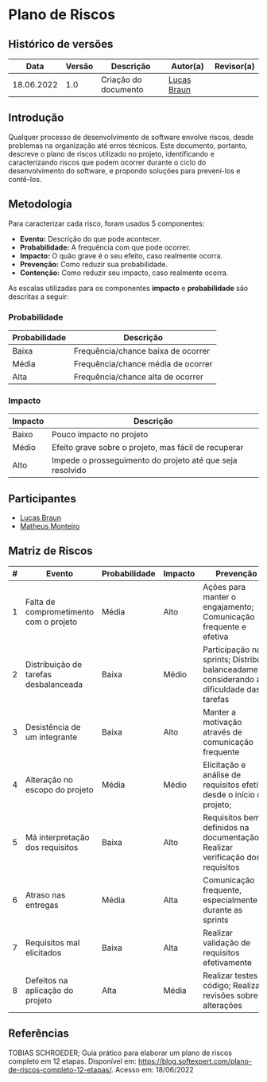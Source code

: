 # Plano de Riscos

## Histórico de versões
| Data       | Versão | Descrição            | Autor(a)                                     | Revisor(a)                                    |
| ---------- | ------ | -------------------- | -------------------------------------------- | --------------------------------------------- |
| 18.06.2022   | 1.0 | Criação do documento | [Lucas Braun](https://github.com/lbvx) |  |

## Introdução

Qualquer processo de desenvolvimento de software envolve riscos, desde problemas na organização até erros técnicos. Este documento, portanto, descreve o plano de riscos utilizado no projeto, identificando e caracterizando riscos que podem ocorrer durante o ciclo do desenvolvimento do software, e propondo soluções para prevení-los e contê-los.

## Metodologia

Para caracterizar cada risco, foram usados 5 componentes:

- **Evento:** Descrição do que pode acontecer.
- **Probabilidade:** A frequência com que pode ocorrer.
- **Impacto:** O quão grave é o seu efeito, caso realmente ocorra.
- **Prevenção:** Como reduzir sua probabilidade.
- **Contenção:** Como reduzir seu impacto, caso realmente ocorra.

As escalas utilizadas para os componentes **impacto** e **probabilidade** são descritas a seguir:

### Probabilidade

| Probabilidade | Descrição |
| --------- | ----- |
| Baixa | Frequência/chance baixa de ocorrer |
| Média | Frequência/chance média de ocorrer |
| Alta | Frequência/chance alta de ocorrer |

### Impacto

| Impacto | Descrição |
| --------- | ----- |
| Baixo | Pouco impacto no projeto |
| Médio | Efeito grave sobre o projeto, mas fácil de recuperar |
| Alto | Impede o prosseguimento do projeto até que seja resolvido |

## Participantes

- [Lucas Braun](https://github.com/lbvx)
- [Matheus Monteiro](https://github.com/matheusyanmonteiro)

## Matriz de Riscos 

| # | Evento | Probabilidade | Impacto | Prevenção | Contenção |
| - | ------ | ------------- | ------- | --------- | --------- |
| 1 | Falta de comprometimento com o projeto | Média | Alto | Ações para manter o engajamento; Comunicação frequente e efetiva | Comunicar com o membro |
| 2 | Distribuição de tarefas desbalanceada | Baixa | Médio | Participação nas sprints; Distribuir balanceadamente considerando a dificuldade das tarefas | Realocação das tarefas |
| 3 | Desistência de um integrante | Baixa | Alto | Manter a motivação através de comunicação frequente | Realocação das tarefas |
| 4 | Alteração no escopo do projeto | Média | Médio | Elicitação e análise de requisitos efetiva desde o início do projeto;  | Documentar bem os novos itens |
| 5 | Má interpretação dos requisitos | Baixa | Alto | Requisitos bem definidos na documentação; Realizar verificação dos requisitos | Aprimorar documentação dos requisitos |
| 6 | Atraso nas entregas | Média | Alta | Comunicação frequente, especialmente durante as sprints | Realocar tarefas atrasadas |
| 7 | Requisitos mal elicitados | Baixa | Alta | Realizar validação de requisitos efetivamente | Comunicar o grupo; Levantar requisitos |
| 8 | Defeitos na aplicação do projeto | Alta | Média | Realizar testes do código; Realizar revisões sobre alterações  | Alocar membros para o conserto do defeito |

## Referências

TOBIAS SCHROEDER; Guia prático para elaborar um plano de riscos completo em 12 etapas. Disponível em: https://blog.softexpert.com/plano-de-riscos-completo-12-etapas/. Acesso em: 18/06/2022